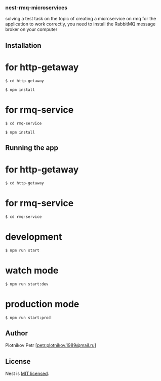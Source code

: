 ### nest-rmq-microservices
solving a test task on the topic of creating a microservice on rmq
for the application to work correctly, you need to install the RabbitMQ message broker on your computer

## Installation

# for http-getaway
```
$ cd http-getaway
```
```
$ npm install
```
# for rmq-service
```
$ cd rmq-service
```
```
$ npm install
```
## Running the app


# for http-getaway
```
$ cd http-getaway
```

# for rmq-service
```
$ cd rmq-service
```
# development
```
$ npm run start
```
# watch mode
```
$ npm run start:dev
```
# production mode
```
$ npm run start:prod

```
## Author
Plotnikov Petr [petr.plotnikov.1989@mail.ru]
## License

Nest is [MIT licensed](LICENSE).